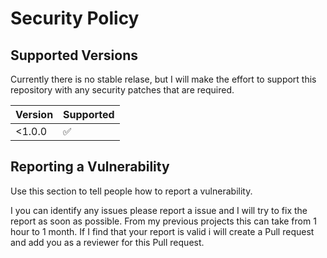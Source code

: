 # Security Policy

## Supported Versions

Currently there is no stable relase, but I will make the effort to support this repository with any security patches that are required.

| Version | Supported          |
| ------- | ------------------ |
| <1.0.0  | :white_check_mark: |

## Reporting a Vulnerability

Use this section to tell people how to report a vulnerability.

I you can identify any issues please report a issue and I will try to fix the report as soon as possible. 
From my previous projects this can take from 1 hour to 1 month. 
If I find that your report is valid i will create a Pull request and add you as a reviewer for this Pull request.
